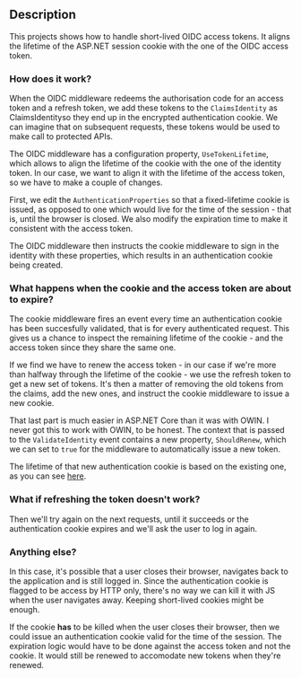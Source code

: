## Description

This projects shows how to handle short-lived OIDC access tokens.
It aligns the lifetime of the ASP.NET session cookie with the one of the OIDC access token.

### How does it work?

When the OIDC middleware redeems the authorisation code for an access token and a refresh token, we add these tokens to the `ClaimsIdentity` as ClaimsIdentityso they end up in the encrypted authentication cookie.
We can imagine that on subsequent requests, these tokens would be used to make call to protected APIs.

The OIDC middleware has a configuration property, `UseTokenLifetime`, which allows to align the lifetime of the cookie with the one of the identity token.
In our case, we want to align it with the lifetime of the access token, so we have to make a couple of changes.

First, we edit the `AuthenticationProperties` so that a fixed-lifetime cookie is issued, as opposed to one which would live for the time of the session - that is, until the browser is closed.
We also modify the expiration time to make it consistent with the access token.

The OIDC middleware then instructs the cookie middleware to sign in the identity with these properties, which results in an authentication cookie being created.

### What happens when the cookie and the access token are about to expire?

The cookie middleware fires an event every time an authentication cookie has been succesfully validated, that is for every authenticated request.
This gives us a chance to inspect the remaining lifetime of the cookie - and the access token since they share the same one.

If we find we have to renew the access token - in our case if we're more than halfway through the lifetime of the cookie - we use the refresh token to get a new set of tokens.
It's then a matter of removing the old tokens from the claims, add the new ones, and instruct the cookie middleware to issue a new cookie.

That last part is much easier in ASP.NET Core than it was with OWIN. I never got this to work with OWIN, to be honest.
The context that is passed to the `ValidateIdentity` event contains a new property, `ShouldRenew`, which we can set to `true` for the middleware to automatically issue a new token.

The lifetime of that new authentication cookie is based on the existing one, as you can see [here](https://github.com/aspnet/Security/blob/3a5df89f1c06868cc6dd67997ea492c227a977fc/src/Microsoft.AspNetCore.Authentication.Cookies/CookieAuthenticationHandler.cs#L58).

### What if refreshing the token doesn't work?

Then we'll try again on the next requests, until it succeeds or the authentication cookie expires and we'll ask the user to log in again.

### Anything else?

In this case, it's possible that a user closes their browser, navigates back to the application and is still logged in.
Since the authentication cookie is flagged to be access by HTTP only, there's no way we can kill it with JS when the user navigates away.
Keeping short-lived cookies might be enough.

If the cookie **has** to be killed when the user closes their browser, then we could issue an authentication cookie valid for the time of the session.
The expiration logic would have to be done against the access token and not the cookie.
It would still be renewed to accomodate new tokens when they're renewed.
